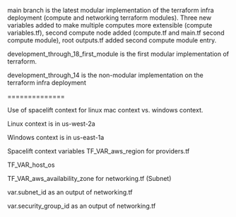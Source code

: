 main branch is the latest modular implementation of the terraform infra deployment (compute and networking terraform modules). Three new  variables added to make multiple computes more extensible (compute variables.tf), second compute node added (compute.tf and main.tf second compute module), root outputs.tf added second compute module entry.

development_through_18_first_module is the first modular implementation of terraform.

development_through_14 is the non-modular implementation on the terraform infra deployment



==============

Use of spacelift context for linux mac context vs. windows context.

Linux context is in us-west-2a

Windows context is in us-east-1a

Spacelift context variables
TF_VAR_aws_region for providers.tf

TF_VAR_host_os

TF_VAR_aws_availability_zone for networking.tf (Subnet)

var.subnet_id as an output of networking.tf

var.security_group_id as an output of networking.tf



